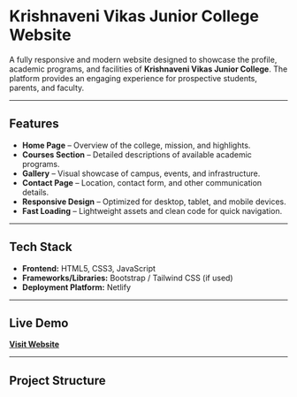 # Krishnaveni Vikas Junior College Website

A fully responsive and modern website designed to showcase the profile, academic programs, and facilities of **Krishnaveni Vikas Junior College**. The platform provides an engaging experience for prospective students, parents, and faculty.

---

## Features

- **Home Page** – Overview of the college, mission, and highlights.
- **Courses Section** – Detailed descriptions of available academic programs.
- **Gallery** – Visual showcase of campus, events, and infrastructure.
- **Contact Page** – Location, contact form, and other communication details.
- **Responsive Design** – Optimized for desktop, tablet, and mobile devices.
- **Fast Loading** – Lightweight assets and clean code for quick navigation.

---

## Tech Stack

- **Frontend:** HTML5, CSS3, JavaScript
- **Frameworks/Libraries:** Bootstrap / Tailwind CSS (if used)
- **Deployment Platform:** Netlify

---

## Live Demo

[**Visit Website**](https://688d0a96756f326c24a50ee8--kvjcgdk.netlify.app/)

---

## Project Structure

